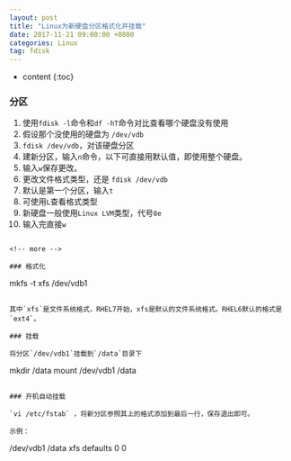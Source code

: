 ```yaml
---
layout: post
title: "Linux为新硬盘分区格式化并挂载"
date: 2017-11-21 09:00:00 +0800 
categories: Linux
tag: fdisk
---
```

* content
{:toc}


### 分区

1. 使用`fdisk -l`命令和`df -hT`命令对比查看哪个硬盘没有使用
2. 假设那个没使用的硬盘为 `/dev/vdb`
3. `fdisk /dev/vdb`，对该硬盘分区
4. 建新分区，输入`n`命令，以下可直接用默认值，即使用整个硬盘。
5. 输入`w`保存更改。
6. 更改文件格式类型，还是 `fdisk /dev/vdb`
7. 默认是第一个分区，输入`t`
8. 可使用`L`查看格式类型
9. 新硬盘一般使用`Linux LVM`类型，代号`8e`
10. 输入完直接`w`
```

<!-- more -->

### 格式化

```
mkfs -t xfs /dev/vdb1
```

其中`xfs`是文件系统格式，RHEL7开始，xfs是默认的文件系统格式。RHEL6默认的格式是`ext4`。

### 挂载

将分区`/dev/vdb1`挂载到`/data`目录下
```
mkdir /data
mount /dev/vdb1 /data
```

### 开机自动挂载

`vi /etc/fstab` ，将新分区参照其上的格式添加到最后一行，保存退出即可。

示例：

```
/dev/vdb1 /data  xfs defaults 0 0
```
